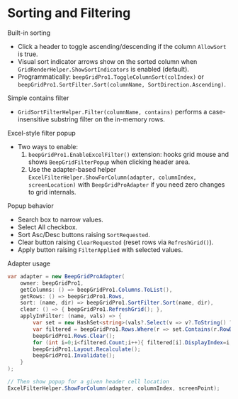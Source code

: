 # Sorting and Filtering

Built-in sorting
- Click a header to toggle ascending/descending if the column `AllowSort` is true.
- Visual sort indicator arrows show on the sorted column when `GridRenderHelper.ShowSortIndicators` is enabled (default).
- Programmatically: `beepGridPro1.ToggleColumnSort(colIndex)` or `beepGridPro1.SortFilter.Sort(columnName, SortDirection.Ascending)`.

Simple contains filter
- `GridSortFilterHelper.Filter(columnName, contains)` performs a case-insensitive substring filter on the in-memory rows.

Excel-style filter popup
- Two ways to enable:
  1) `beepGridPro1.EnableExcelFilter()` extension: hooks grid mouse and shows `BeepGridFilterPopup` when clicking header area.
  2) Use the adapter-based helper `ExcelFilterHelper.ShowForColumn(adapter, columnIndex, screenLocation)` with `BeepGridProAdapter` if you need zero changes to grid internals.

Popup behavior
- Search box to narrow values.
- Select All checkbox.
- Sort Asc/Desc buttons raising `SortRequested`.
- Clear button raising `ClearRequested` (reset rows via `RefreshGrid()`).
- Apply button raising `FilterApplied` with selected values.

Adapter usage
```csharp
var adapter = new BeepGridProAdapter(
    owner: beepGridPro1,
    getColumns: () => beepGridPro1.Columns.ToList(),
    getRows: () => beepGridPro1.Rows,
    sort: (name, dir) => beepGridPro1.SortFilter.Sort(name, dir),
    clear: () => { beepGridPro1.RefreshGrid(); },
    applyInFilter: (name, vals) => {
        var set = new HashSet<string>(vals?.Select(v => v?.ToString() ?? "") ?? Enumerable.Empty<string>());
        var filtered = beepGridPro1.Rows.Where(r => set.Contains(r.RowData?.GetType().GetProperty(name)?.GetValue(r.RowData)?.ToString() ?? "")).ToList();
        beepGridPro1.Rows.Clear();
        for (int i=0;i<filtered.Count;i++){ filtered[i].DisplayIndex=i; beepGridPro1.Rows.Add(filtered[i]); }
        beepGridPro1.Layout.Recalculate();
        beepGridPro1.Invalidate();
    }
);

// Then show popup for a given header cell location
ExcelFilterHelper.ShowForColumn(adapter, columnIndex, screenPoint);
```
